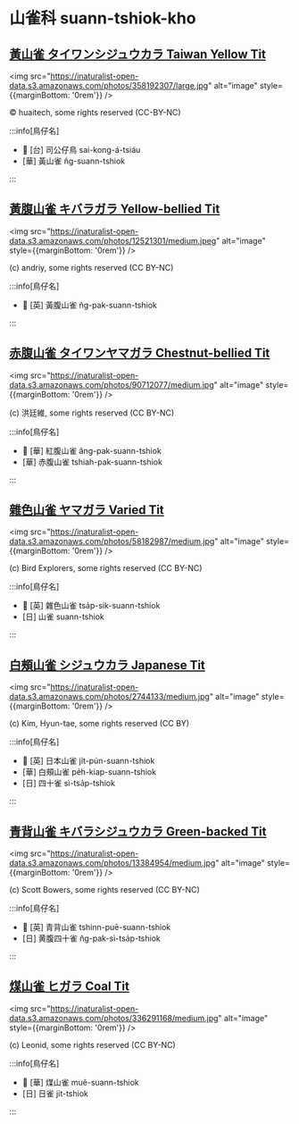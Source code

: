 # 山雀科 suann-tshiok-kho

## [黃山雀 タイワンシジュウカラ Taiwan Yellow Tit](https://ebird.org/species/yeltit2)

<img src="https://inaturalist-open-data.s3.amazonaws.com/photos/358192307/large.jpg" alt="image" style={{marginBottom: '0rem'}} />

<p className="image-caption">
© huaitech, some rights reserved (CC-BY-NC)
</p>

:::info[鳥仔名]

- 🎯 [台] 司公仔鳥 sai-kong-á-tsiáu
- [華] 黃山雀 n̂g-suann-tshiok

:::

## [黃腹山雀 キバラガラ Yellow-bellied Tit](https://ebird.org/species/yebtit4)

<img src="https://inaturalist-open-data.s3.amazonaws.com/photos/12521301/medium.jpeg" alt="image" style={{marginBottom: '0rem'}} />

<p className="image-caption">
(c) andriy, some rights reserved (CC BY-NC)
</p>

:::info[鳥仔名]

- 🎯 [英] 黃腹山雀 n̂g-pak-suann-tshiok

:::

## [赤腹山雀 タイワンヤマガラ Chestnut-bellied Tit](https://ebird.org/species/vartit3)

<img src="https://inaturalist-open-data.s3.amazonaws.com/photos/90712077/medium.jpg" alt="image" style={{marginBottom: '0rem'}} />

<p className="image-caption">
(c) 洪廷維, some rights reserved (CC BY-NC)
</p>

:::info[鳥仔名]

- 🎯 [華] 紅腹山雀 âng-pak-suann-tshiok
- [華] 赤腹山雀 tshiah-pak-suann-tshiok

:::

## [雜色山雀 ヤマガラ Varied Tit](https://ebird.org/species/vartit1)

<img src="https://inaturalist-open-data.s3.amazonaws.com/photos/58182987/medium.jpg" alt="image" style={{marginBottom: '0rem'}} />

<p className="image-caption">
(c) Bird Explorers, some rights reserved (CC BY-NC)
</p>

:::info[鳥仔名]

- 🎯 [英] 雜色山雀 tsa̍p-sik-suann-tshiok
- [日] 山雀 suann-tshiok

:::

## [白頰山雀 シジュウカラ Japanese Tit](https://ebird.org/species/gretit4)

<img src="https://inaturalist-open-data.s3.amazonaws.com/photos/2744133/medium.jpg" alt="image" style={{marginBottom: '0rem'}} />

<p className="image-caption">
(c) Kim, Hyun-tae, some rights reserved (CC BY)
</p>

:::info[鳥仔名]

- 🎯 [英] 日本山雀 ji̍t-pún-suann-tshiok
- [華] 白頰山雀 pe̍h-kiap-suann-tshiok
- [日] 四十雀 sì-tsa̍p-tshiok

:::

## [青背山雀 キバラシジュウカラ Green-backed Tit](https://ebird.org/species/grbtit1)

<img src="https://inaturalist-open-data.s3.amazonaws.com/photos/13384954/medium.jpg" alt="image" style={{marginBottom: '0rem'}} />

<p className="image-caption">
(c) Scott Bowers, some rights reserved (CC BY-NC)
</p>

:::info[鳥仔名]

- 🎯 [英] 青背山雀 tshinn-puē-suann-tshiok
- [日] 黄腹四十雀 n̂g-pak-sì-tsa̍p-tshiok

:::

## [煤山雀 ヒガラ Coal Tit](https://ebird.org/species/coatit2)

<img src="https://inaturalist-open-data.s3.amazonaws.com/photos/336291168/medium.jpg" alt="image" style={{marginBottom: '0rem'}} />

<p className="image-caption">
(c) Leonid, some rights reserved (CC BY-NC)
</p>

:::info[鳥仔名]

- 🎯 [華] 煤山雀 muê-suann-tshiok
- [日] 日雀 ji̍t-tshiok

:::
